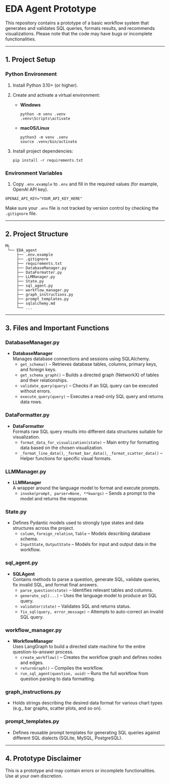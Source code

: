 # EDA Agent Prototype

This repository contains a prototype of a basic workflow system that generates and validates SQL queries, formats results, and recommends visualizations. Please note that the code may have bugs or incomplete functionalities.

---

## 1. Project Setup

### Python Environment
1. Install Python 3.10+ (or higher).
2. Create and activate a virtual environment:
   - **Windows**  
     ```
     python -m venv .venv
     .venv\Scripts\activate
     ```
   - **macOS/Linux**  
     ```
     python3 -m venv .venv
     source .venv/bin/activate
     ```

3. Install project dependencies:
   ```
   pip install -r requirements.txt
   ```

### Environment Variables
1. Copy `.env.example` to `.env` and fill in the required values (for example, OpenAI API key).

```
OPENAI_API_KEY="YOUR_API_KEY_HERE"
```

Make sure your `.env` file is not tracked by version control by checking the `.gitignore` file.

---

## 2. Project Structure

```
ML
 └── EDA_agent
     ├── .env.example
     ├── .gitignore
     ├── requirements.txt
     ├── DatabaseManager.py
     ├── DataFormatter.py
     ├── LLMManager.py
     ├── State.py
     ├── sql_agent.py
     ├── workflow_manager.py
     ├── graph_instructions.py
     ├── prompt_templates.py
     ├── sqlalchemy.md
     └── ...
```

---

## 3. Files and Important Functions

### DatabaseManager.py
- **DatabaseManager**  
  Manages database connections and sessions using SQLAlchemy.  
  - `get_schema()` – Retrieves database tables, columns, primary keys, and foreign keys.  
  - `get_schema_graph()` – Builds a directed graph (NetworkX) of tables and their relationships.  
  - `validate_query(query)` – Checks if an SQL query can be executed without errors.  
  - `execute_query(query)` – Executes a read-only SQL query and returns data rows.

### DataFormatter.py
- **DataFormatter**  
  Formats raw SQL query results into different data structures suitable for visualization.  
  - `format_data_for_visualization(state)` – Main entry for formatting data based on the chosen visualization.  
  - `_format_line_data()`, `_format_bar_data()`, `_format_scatter_data()` – Helper functions for specific visual formats.

### LLMManager.py
- **LLMManager**  
  A wrapper around the language model to format and execute prompts.  
  - `invoke(prompt, parser=None, **kwargs)` – Sends a prompt to the model and returns the response.

### State.py
- Defines Pydantic models used to strongly type states and data structures across the project.  
  - `column`, `foreign_relation`, `Table` – Models describing database schema.  
  - `InputState`, `OutputState` – Models for input and output data in the workflow.

### sql_agent.py
- **SQLAgent**  
  Contains methods to parse a question, generate SQL, validate queries, fix invalid SQL, and format final answers.  
  - `parse_question(state)` – Identifies relevant tables and columns.  
  - `generate_sql(...)` – Uses the language model to produce an SQL query.  
  - `validator(state)` – Validates SQL and returns status.  
  - `fix_sql(query, error_message)` – Attempts to auto-correct an invalid SQL query.

### workflow_manager.py
- **WorkflowManager**  
  Uses LangGraph to build a directed state machine for the entire question-to-answer process.  
  - `create_workflow()` – Creates the workflow graph and defines nodes and edges.  
  - `returnGraph()` – Compiles the workflow.  
  - `run_sql_agent(question, uuid)` – Runs the full workflow from question parsing to data formatting.

### graph_instructions.py
- Holds strings describing the desired data format for various chart types (e.g., bar graphs, scatter plots, and so on).

### prompt_templates.py
- Defines reusable prompt templates for generating SQL queries against different SQL dialects (SQLite, MySQL, PostgreSQL).

---

## 4. Prototype Disclaimer
This is a prototype and may contain errors or incomplete functionalities. Use at your own discretion.